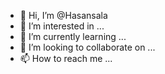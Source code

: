 - 👋 Hi, I’m @Hasansala
- 👀 I’m interested in ...
- 🌱 I’m currently learning ...
- 💞️ I’m looking to collaborate on ...
- 📫 How to reach me ...

<!---
Hasansala/Hasansala is a ✨ special ✨ repository because its `README.md` (this file) appears on your GitHub profile.
You can click the Preview link to take a look at your changes.
--->
